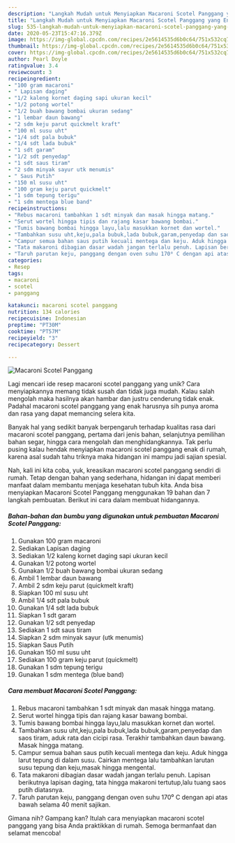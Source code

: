 ```yaml
---
description: "Langkah Mudah untuk Menyiapkan Macaroni Scotel Panggang yang Enak Banget"
title: "Langkah Mudah untuk Menyiapkan Macaroni Scotel Panggang yang Enak Banget"
slug: 535-langkah-mudah-untuk-menyiapkan-macaroni-scotel-panggang-yang-enak-banget
date: 2020-05-23T15:47:16.379Z
image: https://img-global.cpcdn.com/recipes/2e5614535d6b0c64/751x532cq70/macaroni-scotel-panggang-foto-resep-utama.jpg
thumbnail: https://img-global.cpcdn.com/recipes/2e5614535d6b0c64/751x532cq70/macaroni-scotel-panggang-foto-resep-utama.jpg
cover: https://img-global.cpcdn.com/recipes/2e5614535d6b0c64/751x532cq70/macaroni-scotel-panggang-foto-resep-utama.jpg
author: Pearl Doyle
ratingvalue: 3.4
reviewcount: 3
recipeingredient:
- "100 gram macaroni"
- " Lapisan daging"
- "1/2 kaleng kornet daging sapi ukuran kecil"
- "1/2 potong wortel"
- "1/2 buah bawang bombai ukuran sedang"
- "1 lembar daun bawang"
- "2 sdm keju parut quickmelt kraft"
- "100 ml susu uht"
- "1/4 sdt pala bubuk"
- "1/4 sdt lada bubuk"
- "1 sdt garam"
- "1/2 sdt penyedap"
- "1 sdt saus tiram"
- "2 sdm minyak sayur utk menumis"
- " Saus Putih"
- "150 ml susu uht"
- "100 gram keju parut quickmelt"
- "1 sdm tepung terigu"
- "1 sdm mentega blue band"
recipeinstructions:
- "Rebus macaroni tambahkan 1 sdt minyak dan masak hingga matang."
- "Serut wortel hingga tipis dan rajang kasar bawang bombai."
- "Tumis bawang bombai hingga layu,lalu masukkan kornet dan wortel."
- "Tambahkan susu uht,keju,pala bubuk,lada bubuk,garam,penyedap dan saos tiram, aduk rata dan cicipi rasa. Terakhir tambahkan daun bawang. Masak hingga matang."
- "Campur semua bahan saus putih kecuali mentega dan keju. Aduk hingga larut tepung di dalam susu. Cairkan mentega lalu tambahkan larutan susu tepung dan keju,masak hingga mengental."
- "Tata makaroni dibagian dasar wadah jangan terlalu penuh. Lapisan berikutnya lapisan daging, tata hingga makaroni tertutup,lalu tuang saos putih diatasnya."
- "Taruh parutan keju, panggang dengan oven suhu 170⁰ C dengan api atas bawah selama 40 menit sajikan."
categories:
- Resep
tags:
- macaroni
- scotel
- panggang

katakunci: macaroni scotel panggang 
nutrition: 134 calories
recipecuisine: Indonesian
preptime: "PT30M"
cooktime: "PT57M"
recipeyield: "3"
recipecategory: Dessert

---
```



![Macaroni Scotel Panggang](https://img-global.cpcdn.com/recipes/2e5614535d6b0c64/751x532cq70/macaroni-scotel-panggang-foto-resep-utama.jpg)

Lagi mencari ide resep macaroni scotel panggang yang unik? Cara menyiapkannya memang tidak susah dan tidak juga mudah. Kalau salah mengolah maka hasilnya akan hambar dan justru cenderung tidak enak. Padahal macaroni scotel panggang yang enak harusnya sih punya aroma dan rasa yang dapat memancing selera kita.

Banyak hal yang sedikit banyak berpengaruh terhadap kualitas rasa dari macaroni scotel panggang, pertama dari jenis bahan, selanjutnya pemilihan bahan segar, hingga cara mengolah dan menghidangkannya. Tak perlu pusing kalau hendak menyiapkan macaroni scotel panggang enak di rumah, karena asal sudah tahu triknya maka hidangan ini mampu jadi sajian spesial.




Nah, kali ini kita coba, yuk, kreasikan macaroni scotel panggang sendiri di rumah. Tetap dengan bahan yang sederhana, hidangan ini dapat memberi manfaat dalam membantu menjaga kesehatan tubuh kita. Anda bisa menyiapkan Macaroni Scotel Panggang menggunakan 19 bahan dan 7 langkah pembuatan. Berikut ini cara dalam membuat hidangannya.

<!--inarticleads1-->

##### Bahan-bahan dan bumbu yang digunakan untuk pembuatan Macaroni Scotel Panggang:

1. Gunakan 100 gram macaroni
1. Sediakan  Lapisan daging
1. Sediakan 1/2 kaleng kornet daging sapi ukuran kecil
1. Gunakan 1/2 potong wortel
1. Gunakan 1/2 buah bawang bombai ukuran sedang
1. Ambil 1 lembar daun bawang
1. Ambil 2 sdm keju parut (quickmelt kraft)
1. Siapkan 100 ml susu uht
1. Ambil 1/4 sdt pala bubuk
1. Gunakan 1/4 sdt lada bubuk
1. Siapkan 1 sdt garam
1. Gunakan 1/2 sdt penyedap
1. Sediakan 1 sdt saus tiram
1. Siapkan 2 sdm minyak sayur (utk menumis)
1. Siapkan  Saus Putih
1. Gunakan 150 ml susu uht
1. Sediakan 100 gram keju parut (quickmelt)
1. Gunakan 1 sdm tepung terigu
1. Gunakan 1 sdm mentega (blue band)




<!--inarticleads2-->

##### Cara membuat Macaroni Scotel Panggang:

1. Rebus macaroni tambahkan 1 sdt minyak dan masak hingga matang.
1. Serut wortel hingga tipis dan rajang kasar bawang bombai.
1. Tumis bawang bombai hingga layu,lalu masukkan kornet dan wortel.
1. Tambahkan susu uht,keju,pala bubuk,lada bubuk,garam,penyedap dan saos tiram, aduk rata dan cicipi rasa. Terakhir tambahkan daun bawang. Masak hingga matang.
1. Campur semua bahan saus putih kecuali mentega dan keju. Aduk hingga larut tepung di dalam susu. Cairkan mentega lalu tambahkan larutan susu tepung dan keju,masak hingga mengental.
1. Tata makaroni dibagian dasar wadah jangan terlalu penuh. Lapisan berikutnya lapisan daging, tata hingga makaroni tertutup,lalu tuang saos putih diatasnya.
1. Taruh parutan keju, panggang dengan oven suhu 170⁰ C dengan api atas bawah selama 40 menit sajikan.




Gimana nih? Gampang kan? Itulah cara menyiapkan macaroni scotel panggang yang bisa Anda praktikkan di rumah. Semoga bermanfaat dan selamat mencoba!
